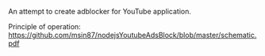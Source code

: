An attempt to create adblocker for YouTube application.

Principle of operation: https://github.com/msin87/nodejsYoutubeAdsBlock/blob/master/schematic.pdf
